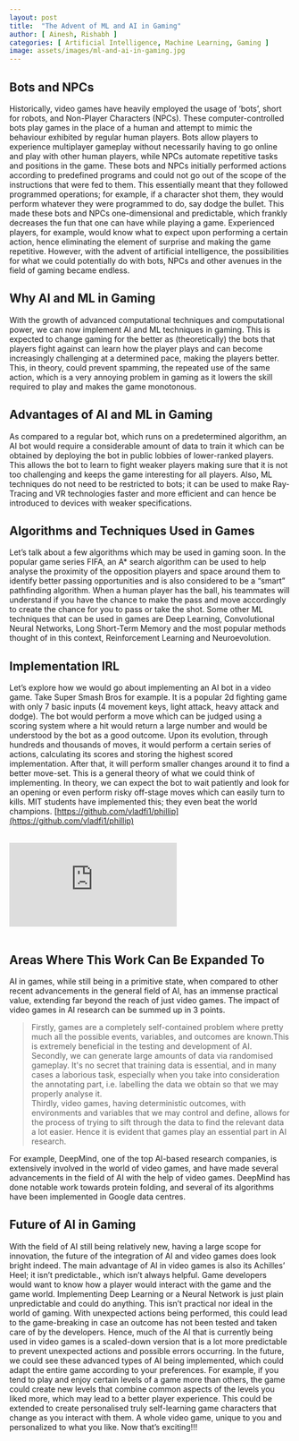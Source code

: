 ```yaml
---
layout: post
title:  "The Advent of ML and AI in Gaming"
author: [ Ainesh, Rishabh ]
categories: [ Artificial Intelligence, Machine Learning, Gaming ]
image: assets/images/ml-and-ai-in-gaming.jpg
---
```


## Bots and NPCs

Historically, video games have heavily employed the usage of ‘bots’, short for robots, and Non-Player Characters (NPCs). These computer-controlled bots play games in the place of a human and attempt to mimic the behaviour exhibited by regular human players. Bots allow players to experience multiplayer gameplay without necessarily having to go online and play with other human players, while NPCs automate repetitive tasks and positions in the game. These bots and NPCs initially performed actions according to predefined programs and could not go out of the scope of the instructions that were fed to them. This essentially meant that they followed programmed operations; for example, if a character shot them, they would perform whatever they were programmed to do, say dodge the bullet. This made these bots and NPCs one-dimensional and predictable, which frankly decreases the fun that one can have while playing a game. Experienced players, for example, would know what to expect upon performing a certain action, hence eliminating the element of surprise and making the game repetitive. However, with the advent of artificial intelligence, the possibilities for what we could potentially do with bots, NPCs and other avenues in the field of gaming became endless.

## Why AI and ML in Gaming

With the growth of advanced computational techniques and computational power, we can now implement AI and ML techniques in gaming. This is expected to change gaming for the better as (theoretically)  the bots that players fight against can learn how the player plays and can become increasingly challenging at a determined pace, making the players better. This, in theory, could prevent spamming, the repeated use of the same action, which is a very annoying problem in gaming as it 
lowers the skill required to play and makes the game monotonous.

## Advantages of AI and ML in Gaming

As compared to a regular bot, which runs on a predetermined algorithm, an AI bot would require a considerable amount of data to train it which can be obtained by deploying the bot in public lobbies of lower-ranked players. This allows the bot to learn to fight weaker players making sure that it is not too challenging and keeps the game interesting for all players. Also, ML techniques do not need to be restricted to bots; it can be used to make Ray-Tracing and VR technologies faster and 
more efficient and can hence be introduced to devices with weaker specifications.

## Algorithms and Techniques Used in Games

Let’s talk about a few algorithms which may be used in gaming soon. In the popular game series FIFA, an A* search algorithm can be used to help analyse the proximity of the opposition players and space around them to identify better passing opportunities and is also considered to be a “smart” pathfinding algorithm. When a human player has the ball, his teammates will understand if you have the chance to make the pass and move accordingly to create the chance for you to pass or take 
the shot. Some other ML techniques that can be used in games are Deep Learning, Convolutional Neural Networks, Long Short-Term Memory and the most popular methods thought of in this context, Reinforcement Learning and Neuroevolution.

## Implementation IRL

Let’s explore how we would go about implementing an AI bot in a video game. Take Super Smash Bros for example. It is a popular 2d fighting game with only 7 basic inputs (4 movement keys, light attack, heavy attack and dodge). The bot would perform a move which can be judged using a scoring system where a hit would return a large number and would be understood by the bot as a good outcome. Upon its evolution, through hundreds and thousands of moves, it would perform a certain series of actions, calculating its scores and storing the highest scored implementation. After that, it will perform smaller changes around it to find a better move-set. This is a general theory of what we could think of implementing. In theory, we can expect the bot to wait patiently and look for an opening or even perform risky off-stage moves which can easily turn to kills. MIT students have implemented this; they even beat the world champions. [https://github.com/vladfi1/phillip](https://github.com/vladfi1/phillip)

<!-- Youtube video embed-->
<br>
<div class="embed-responsive embed-responsive-16by9">
<iframe class="embed-responsive-item" src="https://www.youtube.com/embed/mxgTdi1W2PU" frameborder="0" allow="accelerometer; autoplay; clipboard-write; encrypted-media; gyroscope; picture-in-picture" allowfullscreen></iframe>
</div>
<br>

## Areas Where This Work Can Be Expanded To

AI in games, while still being in a primitive state, when compared to other recent advancements in the general field of AI, has an immense practical value, extending far beyond the reach of just video games. The impact of video games in AI research can be summed up in 3 points.
> Firstly, games are a completely self-contained problem where pretty much all the possible events, variables, and outcomes are known.This is extremely beneficial in the testing and development of AI.\
> Secondly, we can generate large amounts of data via randomised gameplay. It's no secret that training data is essential, and in many cases a laborious task, especially when you take into consideration the annotating part, i.e. labelling the data we obtain so that we may properly analyse it.\
> Thirdly, video games, having deterministic outcomes, with environments and variables that we may control and define, allows for the process of trying to sift through the data to find the relevant data a lot easier. Hence it is evident that games play an essential part in AI research.

For example, DeepMind, one of the top AI-based research companies, is extensively involved in the world of video games, and have made several advancements in the field of AI with the help of video games. DeepMind has done notable work towards protein folding, and several of its algorithms have been implemented in Google data centres.

## Future of AI in Gaming

With the field of AI still being relatively new, having a large scope for innovation, the future of the integration of AI and video games does look bright indeed. The main advantage of AI in video games is also its Achilles’ Heel; it isn’t predictable., which isn’t always helpful. Game developers would want to know how a player would interact with the game and the game world. Implementing Deep Learning or a Neural Network is just plain unpredictable and could do anything. This isn’t practical nor ideal in the world of gaming. With unexpected actions being performed, this could lead to the game-breaking in case an outcome has not been tested and taken care of by the developers. Hence, much of the AI that is currently being used in video games is a scaled-down version that is a lot more predictable to prevent unexpected actions and possible errors occurring. In the future, we could see these advanced types of AI being implemented, which could adapt the entire game according to your preferences. For example, if you tend to play and enjoy certain levels of a game more than others, the game could create new levels that combine common aspects of the levels you liked more, which may lead to a better player experience. This could be extended to create personalised truly self-learning game characters that change as you interact with them. A whole video game, unique to you and personalized to what you like. Now that’s exciting!!!
